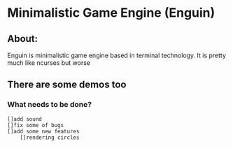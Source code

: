 # Minimalistic Game Engine (Enguin)

## About:
Enguin is minimalistic game engine based in terminal technology. It is pretty much like ncurses but worse

## There are some demos too

### What needs to be done?
    []add sound 
    []fix some of bugs
    []add some new features
		[]rendering circles